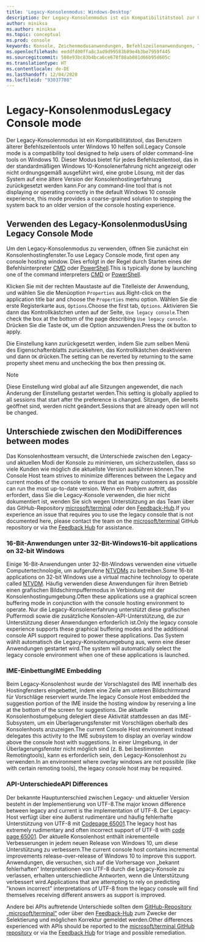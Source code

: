 ```yaml
---
title: 'Legacy-Konsolenmodus: Windows-Desktop'
description: Der Legacy-Konsolenmodus ist ein Kompatibilitätstool zur Unterstützung beim Ausführen von Befehlszeilenanwendungen, die möglicherweise nicht mit dem Windows 10-Konsolenhost funktionieren.
author: miniksa
ms.author: miniksa
ms.topic: conceptual
ms.prod: console
keywords: Konsole, Zeichenmodusanwendungen, Befehlszeilenanwendungen, Terminalanwendungen, Konsolen-API, Kompatibilität
ms.openlocfilehash: eeddfd00ffa8c3ad9d99583b89e4b3be7959f445
ms.sourcegitcommit: 508e93bc83b4bca6ce678f88ab081d66b95d605c
ms.translationtype: HT
ms.contentlocale: de-DE
ms.lasthandoff: 12/04/2020
ms.locfileid: "93037708"
---
```

# <a name="legacy-console-mode"></a><span data-ttu-id="0fca0-104">Legacy-Konsolenmodus</span><span class="sxs-lookup"><span data-stu-id="0fca0-104">Legacy Console mode</span></span>

<span data-ttu-id="0fca0-105">Der Legacy-Konsolenmodus ist ein Kompatibilitätstool, das Benutzern älterer Befehlszeilentools unter Windows 10 helfen soll.</span><span class="sxs-lookup"><span data-stu-id="0fca0-105">Legacy Console mode is a compatibility tool designed to help users of older command-line tools on Windows 10.</span></span> <span data-ttu-id="0fca0-106">Dieser Modus bietet für jedes Befehlszeilentool, das in der standardmäßigen Windows 10-Konsolenerfahrung nicht angezeigt oder nicht ordnungsgemäß ausgeführt wird, eine grobe Lösung, mit der das System auf eine ältere Version der Konsolenhostingerfahrung zurückgesetzt werden kann.</span><span class="sxs-lookup"><span data-stu-id="0fca0-106">For any command-line tool that is not displaying or operating correctly in the default Windows 10 console experience, this mode provides a coarse-grained solution to stepping the system back to an older version of the console hosting experience.</span></span>

## <a name="using-legacy-console-mode"></a><span data-ttu-id="0fca0-107">Verwenden des Legacy-Konsolenmodus</span><span class="sxs-lookup"><span data-stu-id="0fca0-107">Using Legacy Console Mode</span></span>

<span data-ttu-id="0fca0-108">Um den Legacy-Konsolenmodus zu verwenden, öffnen Sie zunächst ein Konsolenhostingfenster.</span><span class="sxs-lookup"><span data-stu-id="0fca0-108">To use Legacy Console mode, first open any console hosting window.</span></span> <span data-ttu-id="0fca0-109">Dies erfolgt in der Regel durch Starten eines der Befehlsinterpreter [CMD](https://docs.microsoft.com/windows-server/administration/windows-commands/cmd) oder [PowerShell](https://docs.microsoft.com/powershell/scripting/install/installing-windows-powershell).</span><span class="sxs-lookup"><span data-stu-id="0fca0-109">This is typically done by launching one of the command interpreters [CMD](https://docs.microsoft.com/windows-server/administration/windows-commands/cmd) or [PowerShell](https://docs.microsoft.com/powershell/scripting/install/installing-windows-powershell).</span></span>

<span data-ttu-id="0fca0-110">Klicken Sie mit der rechten Maustaste auf die Titelleiste der Anwendung, und wählen Sie die Menüoption `Properties` aus.</span><span class="sxs-lookup"><span data-stu-id="0fca0-110">Right-click on the application title bar and choose the `Properties` menu option.</span></span> <span data-ttu-id="0fca0-111">Wählen Sie die erste Registerkarte aus, `Options`.</span><span class="sxs-lookup"><span data-stu-id="0fca0-111">Choose the first tab, `Options`.</span></span> <span data-ttu-id="0fca0-112">Aktivieren Sie dann das Kontrollkästchen unten auf der Seite, `Use legacy console`.</span><span class="sxs-lookup"><span data-stu-id="0fca0-112">Then check the box at the bottom of the page describing `Use legacy console`.</span></span> <span data-ttu-id="0fca0-113">Drücken Sie die Taste `OK`, um die Option anzuwenden.</span><span class="sxs-lookup"><span data-stu-id="0fca0-113">Press the `OK` button to apply.</span></span>

<span data-ttu-id="0fca0-114">Die Einstellung kann zurückgesetzt werden, indem Sie zum selben Menü des Eigenschaftenblatts zurückkehren, das Kontrollkästchen deaktivieren und dann `OK` drücken.</span><span class="sxs-lookup"><span data-stu-id="0fca0-114">The setting can be reverted by returning to the same property sheet menu and unchecking the box then pressing `OK`.</span></span>

> [!NOTE]
><span data-ttu-id="0fca0-115">Diese Einstellung wird global auf alle Sitzungen angewendet, die nach Änderung der Einstellung gestartet werden.</span><span class="sxs-lookup"><span data-stu-id="0fca0-115">This setting is globally applied to all sessions that start after the preference is changed.</span></span> <span data-ttu-id="0fca0-116">Sitzungen, die bereits geöffnet sind, werden nicht geändert.</span><span class="sxs-lookup"><span data-stu-id="0fca0-116">Sessions that are already open will not be changed.</span></span>

## <a name="differences-between-modes"></a><span data-ttu-id="0fca0-117">Unterschiede zwischen den Modi</span><span class="sxs-lookup"><span data-stu-id="0fca0-117">Differences between modes</span></span>

<span data-ttu-id="0fca0-118">Das Konsolenhostteam versucht, die Unterschiede zwischen den Legacy- und aktuellen Modi der Konsole zu minimieren, um sicherzustellen, dass so viele Kunden wie möglich die aktuellste Version ausführen können.</span><span class="sxs-lookup"><span data-stu-id="0fca0-118">The Console Host team strives to minimize differences between the Legacy and current modes of the console to ensure that as many customers as possible can run the most up-to-date version.</span></span> <span data-ttu-id="0fca0-119">Wenn ein Problem auftritt, das erfordert, dass Sie die Legacy-Konsole verwenden, die hier nicht dokumentiert ist, wenden Sie sich wegen Unterstützung an das Team über das GitHub-Repository [microsoft/terminal](https://github.com/microsoft/terminal/) oder den [Feedback-Hub](https://docs.microsoft.com/windows-insider/feedback-hub/feedback-hub-app).</span><span class="sxs-lookup"><span data-stu-id="0fca0-119">If you experience an issue that requires you to use the legacy console that is not documented here, please contact the team on the [microsoft/terminal](https://github.com/microsoft/terminal/) GitHub repository or via the [Feedback Hub](https://docs.microsoft.com/windows-insider/feedback-hub/feedback-hub-app) for assistance.</span></span>

### <a name="16-bit-applications-on-32-bit-windows"></a><span data-ttu-id="0fca0-120">16-Bit-Anwendungen unter 32-Bit-Windows</span><span class="sxs-lookup"><span data-stu-id="0fca0-120">16-bit applications on 32-bit Windows</span></span>

<span data-ttu-id="0fca0-121">Einige 16-Bit-Anwendungen unter 32-Bit-Windows verwenden eine virtuelle Computertechnologie, um aufgerufene [NTVDMs](https://docs.microsoft.com/windows/compatibility/ntvdm-and-16-bit-app-support) zu betreiben.</span><span class="sxs-lookup"><span data-stu-id="0fca0-121">Some 16-bit applications on 32-bit Windows use a virtual machine technology to operate called [NTVDM](https://docs.microsoft.com/windows/compatibility/ntvdm-and-16-bit-app-support).</span></span> <span data-ttu-id="0fca0-122">Häufig verwenden diese Anwendungen für ihren Betrieb einen grafischen Bildschirmpuffermodus in Verbindung mit der Konsolenhostingumgebung.</span><span class="sxs-lookup"><span data-stu-id="0fca0-122">Often these applications use a graphical screen buffering mode in conjunction with the console hosting environment to operate.</span></span> <span data-ttu-id="0fca0-123">Nur die Legacy-Konsolenerfahrung unterstützt diese grafischen Puffermodi sowie die zusätzliche Konsolen-API-Unterstützung, die zur Unterstützung dieser Anwendungen erforderlich ist.</span><span class="sxs-lookup"><span data-stu-id="0fca0-123">Only the legacy console experience supports these graphical buffering modes and the additional console API support required to power these applications.</span></span> <span data-ttu-id="0fca0-124">Das System wählt automatisch die Legacy-Konsolenumgebung aus, wenn eine dieser Anwendungen gestartet wird.</span><span class="sxs-lookup"><span data-stu-id="0fca0-124">The system will automatically select the legacy console environment when one of these applications is launched.</span></span>

### <a name="ime-embedding"></a><span data-ttu-id="0fca0-125">IME-Einbettung</span><span class="sxs-lookup"><span data-stu-id="0fca0-125">IME Embedding</span></span>

<span data-ttu-id="0fca0-126">Beim Legacy-Konsolenhost wurde der Vorschlagsteil des IME innerhalb des Hostingfensters eingebettet, indem eine Zeile am unteren Bildschirmrand für Vorschläge reserviert wurde.</span><span class="sxs-lookup"><span data-stu-id="0fca0-126">The legacy Console Host embedded the suggestion portion of the IME inside the hosting window by reserving a line at the bottom of the screen for suggestions.</span></span> <span data-ttu-id="0fca0-127">Die aktuelle Konsolenhostumgebung delegiert diese Aktivität stattdessen an das IME-Subsystem, um ein Überlagerungsfenster mit Vorschlägen oberhalb des Konsolenhosts anzuzeigen.</span><span class="sxs-lookup"><span data-stu-id="0fca0-127">The current Console Host environment instead delegates this activity to the IME subsystem to display an overlay window above the console host with suggestions.</span></span> <span data-ttu-id="0fca0-128">In einer Umgebung, in der Überlagerungsfenster nicht möglich sind (z. B. bei bestimmten Remotingtools), kann es erforderlich sein, den Legacy-Konsolenhost zu verwenden.</span><span class="sxs-lookup"><span data-stu-id="0fca0-128">In an environment where overlay windows are not possible (like with certain remoting tools), the legacy console host may be required.</span></span>

### <a name="api-differences"></a><span data-ttu-id="0fca0-129">API-Unterschiede</span><span class="sxs-lookup"><span data-stu-id="0fca0-129">API Differences</span></span>

<span data-ttu-id="0fca0-130">Der bekannte Hauptunterschied zwischen Legacy- und aktueller Version besteht in der Implementierung von UTF-8.</span><span class="sxs-lookup"><span data-stu-id="0fca0-130">The major known difference between legacy and current is the implementation of UTF-8.</span></span> <span data-ttu-id="0fca0-131">Der Legacy-Host verfügt über eine äußerst rudimentäre und häufig fehlerhafte Unterstützung von UTF-8 mit [Codepage 65001](https://docs.microsoft.com/windows/win32/intl/code-pages).</span><span class="sxs-lookup"><span data-stu-id="0fca0-131">The legacy host has extremely rudimentary and often incorrect support of UTF-8 with [code page 65001](https://docs.microsoft.com/windows/win32/intl/code-pages).</span></span> <span data-ttu-id="0fca0-132">Der aktuelle Konsolenhost enthält inkrementelle Verbesserungen in jedem neuen Release von Windows 10, um diese Unterstützung zu verbessern.</span><span class="sxs-lookup"><span data-stu-id="0fca0-132">The current console host contains incremental improvements release-over-release of Windows 10 to improve this support.</span></span> <span data-ttu-id="0fca0-133">Anwendungen, die versuchen, sich auf die Vorhersage von „bekannt fehlerhaften“ Interpretationen von UTF-8 durch die Legacy-Konsole zu verlassen, erhalten unterschiedliche Antworten, wenn die Unterstützung verbessert wird.</span><span class="sxs-lookup"><span data-stu-id="0fca0-133">Applications that are attempting to rely on predicting "known incorrect" interpretations of UTF-8 from the legacy console will find themselves receiving different answers as support is improved.</span></span>

<span data-ttu-id="0fca0-134">Andere bei APIs auftretende Unterschiede sollten dem [GitHub-Repository „microsoft/terminal“](https://github.com/microsoft/terminal/) oder über den [Feedback-Hub](https://docs.microsoft.com/windows-insider/feedback-hub/feedback-hub-app) zum Zwecke der Selektierung und möglichen Korrektur gemeldet werden.</span><span class="sxs-lookup"><span data-stu-id="0fca0-134">Other differences experienced with APIs should be reported to the [microsoft/terminal GitHub repository](https://github.com/microsoft/terminal/) or via the [Feedback Hub](https://docs.microsoft.com/windows-insider/feedback-hub/feedback-hub-app) for triage and possible remediation.</span></span>
